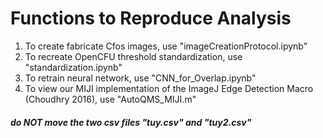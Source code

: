 # Functions to Reproduce Analysis
1. To create fabricate Cfos images, use "imageCreationProtocol.ipynb"
2. To recreate OpenCFU threshold standardization, use "standardization.ipynb"
3. To retrain neural network, use "CNN_for_Overlap.ipynb"
4. To view our MIJI implementation of the ImageJ Edge Detection Macro (Choudhry 2016), use "AutoQMS_MIJI.m"

#### *do NOT move the two csv files "tuy.csv" and "tuy2.csv"*
